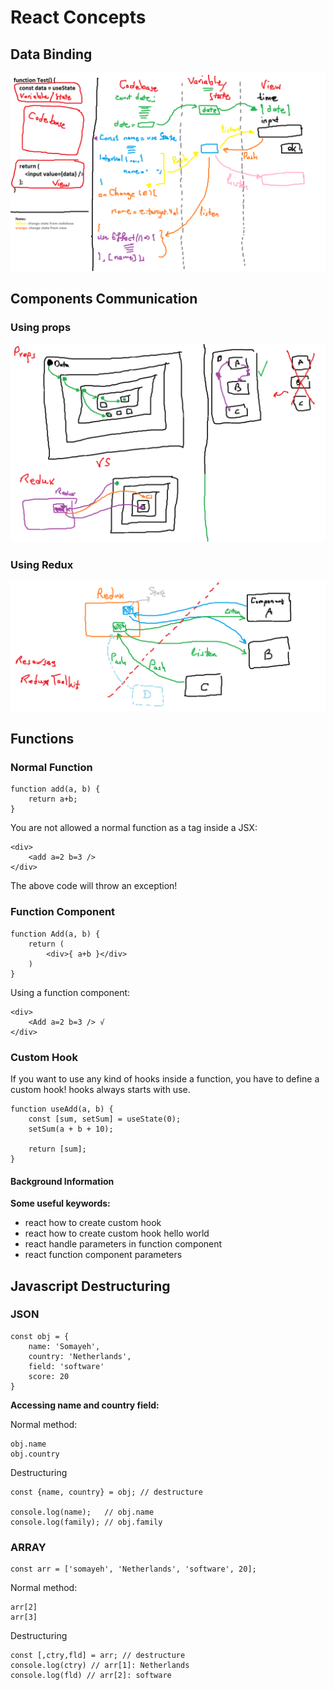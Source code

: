 # React Concepts

## Data Binding
![](./assets/react-data-binding-inside-component.png)

## Components Communication
### Using props
![](assets/component-communication-props.png)

### Using Redux
![](assets/component-communication-redux.png)

## Functions
### Normal Function
```
function add(a, b) {
	return a+b;
}
```

You are not allowed a normal function as a tag inside a JSX:
```
<div>
	<add a=2 b=3 />
</div>
```

The above code will throw an exception!

### Function Component

```
function Add(a, b) {
	return (
		<div>{ a+b }</div>
	)
}
```

Using a function component:
```
<div>
	<Add a=2 b=3 /> √
</div>
```

### Custom Hook
If you want to use any kind of hooks inside a function, you have to define a custom hook! hooks always starts with use.

```
function useAdd(a, b) {
	const [sum, setSum] = useState(0);
	setSum(a + b + 10);	

	return [sum];
}
```

#### Background Information

**Some useful keywords:**
- react how to create custom hook
- react how to create custom hook hello world
- react handle parameters in function component
- react function component parameters

## Javascript Destructuring
### JSON

```
const obj = {
    name: 'Somayeh',
    country: 'Netherlands',
    field: 'software'
    score: 20
}
```

**Accessing name and country field:**

Normal method:
```
obj.name
obj.country
```

Destructuring
```
const {name, country} = obj; // destructure

console.log(name);   // obj.name
console.log(family); // obj.family
```

### ARRAY

```
const arr = ['somayeh', 'Netherlands', 'software', 20];
```

Normal method:
```
arr[2]
arr[3]
```

Destructuring
```
const [,ctry,fld] = arr; // destructure
console.log(ctry) // arr[1]: Netherlands
console.log(fld) // arr[2]: software
```